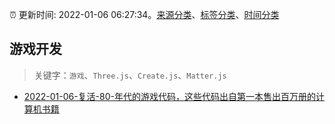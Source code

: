 :alarm_clock: 更新时间: 2022-01-06 06:27:34。[来源分类](../README.md)、[标签分类](../TAGS.md)、[时间分类](../TIMELINE.md)

## 游戏开发


> 关键字：`游戏`、`Three.js`、`Create.js`、`Matter.js`



- [2022-01-06-复活-80-年代的游戏代码，这些代码出自第一本售出百万册的计算机书籍](https://toutiao.io/k/6pw4q9z) 